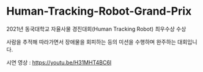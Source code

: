 # Human-Tracking-Robot-Grand-Prix

2021년 동국대학교 자율사물 경진대회(Human Tracking Robot) 최우수상 수상

사람을 추적해 따라가면서 장애물을 회피하는 등의 미션을 수행하며 완주하는 대회입니다.

시연 영상 : https://youtu.be/H31MHT4BC6I

